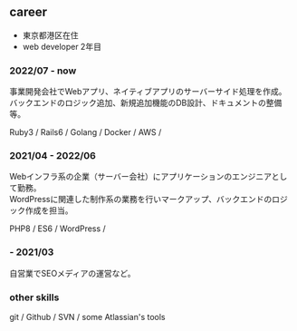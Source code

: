 ## career

- 東京都港区在住
- web developer 2年目

### 2022/07 - now

事業開発会社でWebアプリ、ネイティブアプリのサーバーサイド処理を作成。  
バックエンドのロジック追加、新規追加機能のDB設計、ドキュメントの整備等。

Ruby3 / Rails6 / Golang / Docker / AWS /

### 2021/04 - 2022/06

Webインフラ系の企業（サーバー会社）にアプリケーションのエンジニアとして勤務。  
WordPressに関連した制作系の業務を行いマークアップ、バックエンドのロジック作成を担当。

PHP8 / ES6 / WordPress /

### - 2021/03

自営業でSEOメディアの運営など。  

### other skills

git / Github / SVN / some Atlassian's tools
